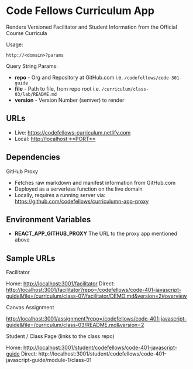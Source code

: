 # Code Fellows Curriculum App

Renders Versioned Facilitator and Student Information from the Official Course Curricula

Usage:

`http://<domain>?params`

Query String Params:

- **repo** - Org and Repository at GitHub.com i.e. `/codefellows/code-301-guide`
- **file** - Path to file, from repo root i.e. `/curriculum/class-03/lab/README.md`
- **version** - Version Number (semver) to render

## URLs

- Live: <https://codefellows-curriculum.netlify.com>
- Local: <http://localhost:**PORT**>

## Dependencies

GitHub Proxy

- Fetches raw markdown and manifest information from GitHub.com
- Deployed as a serverless function on the live domain
- Locally, requires a running server via: <https://github.com/codefellows/curriculumn-app-proxy>

## Environment Variables

- **REACT_APP_GITHUB_PROXY** The URL to the proxy app mentioned above

## Sample URLs

Facilitator

Home: <http://localhost:3001/facilitator>
Direct: <http://localhost:3001/facilitator?repo=/codefellows/code-401-javascript-guide&file=/curriculum/class-07/facilitator/DEMO.md&version=2#overview>

Canvas Assignment

<http://localhost:3001/assignment?repo=/codefellows/code-401-javascript-guide&file=/curriculum/class-03/README.md&version=2>

Student / Class Page (links to the class repo)

Home: <http://localhost:3001/student/codefellows/code-401-javascript-guide>
Direct: http://localhost:3001/student/codefellows/code-401-javascript-guide/module-1/class-01

